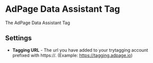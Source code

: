 # AdPage Data Assistant Tag

The AdPage Data Assistant Tag

## Settings

- **Tagging URL** - The url you have added to your trytagging account prefixed with https://. (Example: https://tagging.adpage.io)

